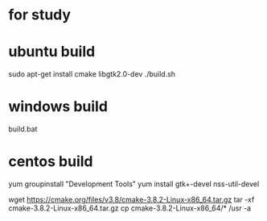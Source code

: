# for study

# ubuntu build
sudo apt-get install cmake libgtk2.0-dev
./build.sh

# windows build
build.bat

# centos build
yum groupinstall "Development Tools"
yum install gtk+-devel nss-util-devel

wget https://cmake.org/files/v3.8/cmake-3.8.2-Linux-x86_64.tar.gz
tar -xf cmake-3.8.2-Linux-x86_64.tar.gz
cp cmake-3.8.2-Linux-x86_64/* /usr -a
